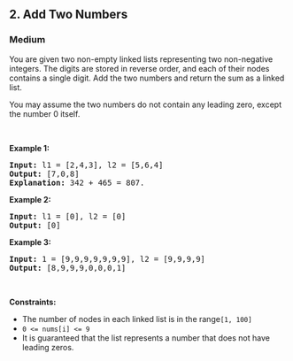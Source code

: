 <h2><a href="https://leetcode.com/problems/add-two-numbers/"></a>2. Add Two Numbers</h2>
<h3>Medium</h3>

<div>
<p>You are given two non-empty linked lists representing two non-negative integers. The digits are stored in reverse order, and each of their nodes contains a single digit. Add the two numbers and return the sum as a linked list.

You may assume the two numbers do not contain any leading zero, except the number 0 itself.</p>

<p>&nbsp;</p>
<p><strong class="example">Example 1:</strong></p>
<pre><strong>Input:</strong> l1 = [2,4,3], l2 = [5,6,4]
<strong>Output:</strong> [7,0,8]
<strong>Explanation:</strong> 342 + 465 = 807.
</pre>
<p><strong class="example">Example 2:</strong></p>
<pre><strong>Input:</strong> l1 = [0], l2 = [0]
<strong>Output:</strong> [0]
</pre>
<p><strong class="example">Example 3:</strong></p>
<pre><strong>Input:</strong> 1 = [9,9,9,9,9,9,9], l2 = [9,9,9,9]
<strong>Output:</strong> [8,9,9,9,0,0,0,1]
</pre>

<p>&nbsp;</p>
<p><strong>Constraints:</strong></p>

<ul>
	<li> The number of nodes in each linked list is in the range<code>[1, 100]</code></li>
    <li><code>0 &lt;= nums[i] &lt;= 9</code></li>
    <li>It is guaranteed that the list represents a number that does not have leading zeros.</li>
</ul>
</div>
